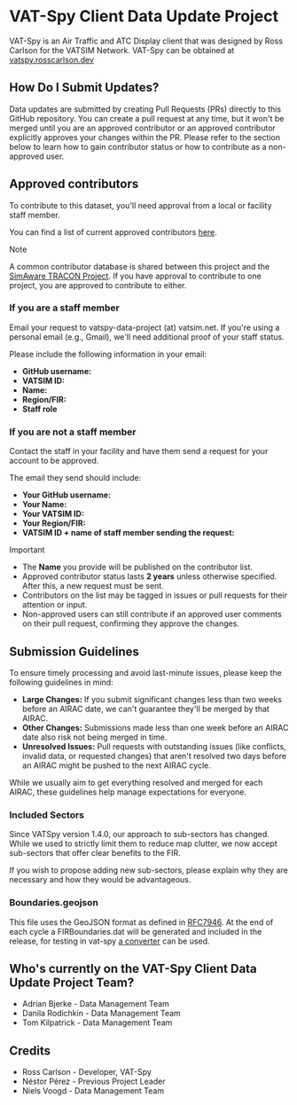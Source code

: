 # VAT-Spy Client Data Update Project

VAT-Spy is an Air Traffic and ATC Display client that was designed by Ross Carlson for the VATSIM Network. VAT-Spy can be obtained at [vatspy.rosscarlson.dev](https://vatspy.rosscarlson.dev/)

## How Do I Submit Updates?

Data updates are submitted by creating Pull Requests (PRs) directly to this GitHub repository. You can create a pull request at any time, but it won't be merged until you are an approved contributor or an approved contributor explicitly approves your changes within the PR. Please refer to the section below to learn how to gain contributor status or how to contribute as a non-approved user.

## Approved contributors

To contribute to this dataset, you'll need approval from a local or facility staff member.

You can find a list of current approved contributors [here](https://docs.google.com/spreadsheets/u/4/d/e/2PACX-1vRHzHhKz4icslNkd3I6mF1Mp_6gan4muRcWZb8fCYL8_S0C6GDpG409xQGTmPAXLPupEWWws3euNK7O/pubhtml?gid=0).

> [!Note]
> A common contributor database is shared between this project and the [SimAware TRACON Project](https://github.com/vatsimnetwork/simaware-tracon-project).
> If you have approval to contribute to one project, you are approved to contribute to either.

### If you are a staff member

Email your request to vatspy-data-project (at) vatsim.net.
If you're using a personal email (e.g., Gmail), we'll need additional proof of your staff status.

Please include the following information in your email:

- **GitHub username:**
- **VATSIM ID:**
- **Name:**
- **Region/FIR:**
- **Staff role**

### If you are not a staff member

Contact the staff in your facility and have them send a request for your account to be approved.

The email they send should include:

- **Your GitHub username:**
- **Your Name:**
- **Your VATSIM ID:**
- **Your Region/FIR:**
- **VATSIM ID + name of staff member sending the request:**

> [!IMPORTANT]
>- The **Name** you provide will be published on the contributor list.
>- Approved contributor status lasts **2 years** unless otherwise specified. After this, a new request must be sent.
>- Contributors on the list may be tagged in issues or pull requests for their attention or input.
>- Non-approved users can still contribute if an approved user comments on their pull request, confirming they approve the changes.

## Submission Guidelines
To ensure timely processing and avoid last-minute issues, please keep the following guidelines in mind:

- **Large Changes:** If you submit significant changes less than two weeks before an AIRAC date, we can't guarantee they'll be merged by that AIRAC.
- **Other Changes:** Submissions made less than one week before an AIRAC date also risk not being merged in time.
- **Unresolved Issues:** Pull requests with outstanding issues (like conflicts, invalid data, or requested changes) that aren't resolved two days before an AIRAC might be pushed to the next AIRAC cycle.

While we usually aim to get everything resolved and merged for each AIRAC, these guidelines help manage expectations for everyone.

### Included Sectors

Since VATSpy version 1.4.0, our approach to sub-sectors has changed. While we used to strictly limit them to reduce map clutter, we now accept sub-sectors that offer clear benefits to the FIR.

If you wish to propose adding new sub-sectors, please explain why they are necessary and how they would be advantageous.

### Boundaries.geojson

This file uses the GeoJSON format as defined in [RFC7946](https://datatracker.ietf.org/doc/html/rfc7946). At the end of each cycle a FIRBoundaries.dat will be generated and included in the release, for testing in vat-spy [a converter](https://github.com/NelisV/vatspy-geojson/releases/latest) can be used.

## Who's currently on the VAT-Spy Client Data Update Project Team?

- Adrian Bjerke - Data Management Team
- Danila Rodichkin - Data Management Team
- Tom Kilpatrick - Data Management Team

## Credits

- Ross Carlson - Developer, VAT-Spy
- Néstor Pérez - Previous Project Leader
- Niels Voogd - Data Management Team
